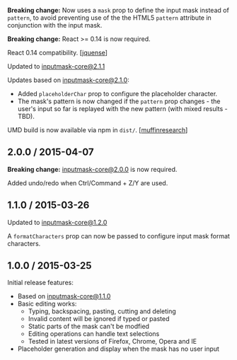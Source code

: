 **Breaking change:** Now uses a `mask` prop to define the input mask instead of `pattern`, to avoid preventing use of the the HTML5 `pattern` attribute in conjunction with the input mask.

**Breaking change:** React >= 0.14 is now required.

React 0.14 compatibility. [[jquense][jquense]]

Updated to [inputmask-core@2.1.1](https://github.com/insin/inputmask-core/blob/master/CHANGES.md#211--2015-09-11)

Updates based on [inputmask-core@2.1.0](https://github.com/insin/inputmask-core/blob/master/CHANGES.md#210--2015-07-15):

* Added `placeholderChar` prop to configure the placeholder character.
* The mask's pattern is now changed if the `pattern` prop changes - the user's input so far is replayed with the new pattern (with mixed results - TBD).

UMD build is now available via npm in `dist/`. [[muffinresearch][muffinresearch]]

## 2.0.0 / 2015-04-07

**Breaking change:** [inputmask-core@2.0.0](https://github.com/insin/inputmask-core/blob/master/CHANGES.md#200--2015-04-03) is now required.

Added undo/redo when Ctrl/Command + Z/Y are used.

## 1.1.0 / 2015-03-26

Updated to [inputmask-core@1.2.0](https://github.com/insin/inputmask-core/blob/master/CHANGES.md#120--2015-03-26)

A `formatCharacters` prop can now be passed to configure input mask format characters.

## 1.0.0 / 2015-03-25

Initial release features:

* Based on [inputmask-core@1.1.0](https://github.com/insin/inputmask-core/blob/master/CHANGES.md#110--2015-03-25)
* Basic editing works:
  * Typing, backspacing, pasting, cutting and deleting
  * Invalid content will be ignored if typed or pasted
  * Static parts of the mask can't be modfied
  * Editing operations can handle text selections
  * Tested in latest versions of Firefox, Chrome, Opera and IE
* Placeholder generation and display when the mask has no user input

[jquense]: https://github.com/jquense
[muffinresearch]: https://github.com/muffinresearch
